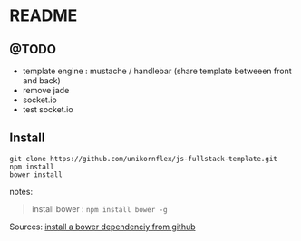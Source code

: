 README
=====================================================

@TODO
-----------------------------------------------------

-   template engine : mustache / handlebar (share template betweeen front and back)
-   remove jade
-   socket.io
-   test socket.io

Install
-----------------------------------------------------

    git clone https://github.com/unikornflex/js-fullstack-template.git
    npm install
    bower install


notes:

> install bower : `npm install bower -g`


Sources:
[install a bower dependenciy from github](https://groups.google.com/forum/#!topic/twitter-bower/biVwzz1S55w)
